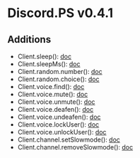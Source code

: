 # Discord.PS v0.4.1
## Additions
- Client.sleep(): [doc](https://github.com/TheFlameZEternal/Discord.PS/blob/main/docs.md#clientsleep--promise)
- Client.sleepMs(): [doc](https://github.com/TheFlameZEternal/Discord.PS/blob/main/docs.md#clientsleepms--promise)
- Client.random.number(): [doc](https://github.com/TheFlameZEternal/Discord.PS/blob/main/docs.md#clientrandomnumber--number)
- Client.random.choice(): [doc](https://github.com/TheFlameZEternal/Discord.PS/blob/main/docs.md#clientrandomchoice--return)
- Client.voice.find(): [doc](https://github.com/TheFlameZEternal/Discord.PS/blob/main/docs.md#clientvoicefind--none)
- Client.voice.mute(): [doc](https://github.com/TheFlameZEternal/Discord.PS/blob/main/docs.md#clientvoicemute--none)
- Client.voice.unmute(): [doc](https://github.com/TheFlameZEternal/Discord.PS/blob/main/docs.md#clientvoiceunmute--none)
- Client.voice.deafen(): [doc](https://github.com/TheFlameZEternal/Discord.PS/blob/main/docs.md#clientvoicedeafen--none)
- Client.voice.undeafen(): [doc](https://github.com/TheFlameZEternal/Discord.PS/blob/main/docs.md#clientvoiceundeafen--none)
- Client.voice.lockUser(): [doc](https://github.com/TheFlameZEternal/Discord.PS/blob/main/docs.md#clientvoicelockuser--none)
- Client.voice.unlockUser(): [doc](https://github.com/TheFlameZEternal/Discord.PS/blob/main/docs.md#clientvoiceunlockuser--none)
- Client.channel.setSlowmode(): [doc](https://github.com/TheFlameZEternal/Discord.PS/blob/main/docs.md#clientchannelsetslowmode--none)
- Client.channel.removeSlowmode(): [doc](https://github.com/TheFlameZEternal/Discord.PS/blob/main/docs.md#clientchannelremoveslowmode--none)
